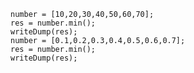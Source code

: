 
```luceescript+trycf
number = [10,20,30,40,50,60,70];
res = number.min();
writeDump(res);
number = [0.1,0.2,0.3,0.4,0.5,0.6,0.7];
res = number.min();
writeDump(res);
```
